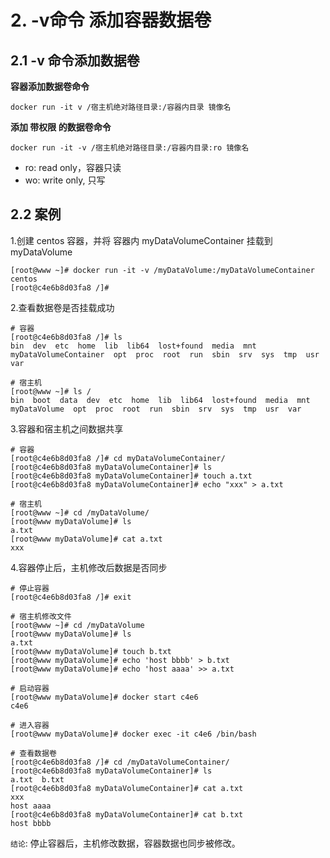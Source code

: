 # 2. -v命令 添加容器数据卷

## 2.1 -v 命令添加数据卷

**容器添加数据卷命令**
```shell script
docker run -it v /宿主机绝对路径目录:/容器内目录 镜像名
```

**添加 带权限 的数据卷命令**
```shell script
docker run -it -v /宿主机绝对路径目录:/容器内目录:ro 镜像名
```
* ro: read only，容器只读
* wo: write only, 只写

## 2.2 案例
1.创建 centos 容器，并将 容器内 myDataVolumeContainer 挂载到 myDataVolume
```shell script
[root@www ~]# docker run -it -v /myDataVolume:/myDataVolumeContainer centos
[root@c4e6b8d03fa8 /]#
```

2.查看数据卷是否挂载成功
```shell script
# 容器
[root@c4e6b8d03fa8 /]# ls
bin  dev  etc  home  lib  lib64  lost+found  media  mnt  myDataVolumeContainer	opt  proc  root  run  sbin  srv  sys  tmp  usr	var

# 宿主机
[root@www ~]# ls /
bin  boot  data  dev  etc  home  lib  lib64  lost+found  media  mnt  myDataVolume  opt  proc  root  run  sbin  srv  sys  tmp  usr  var
```

3.容器和宿主机之间数据共享
```shell script
# 容器
[root@c4e6b8d03fa8 /]# cd myDataVolumeContainer/ 
[root@c4e6b8d03fa8 myDataVolumeContainer]# ls
[root@c4e6b8d03fa8 myDataVolumeContainer]# touch a.txt
[root@c4e6b8d03fa8 myDataVolumeContainer]# echo "xxx" > a.txt

# 宿主机
[root@www ~]# cd /myDataVolume/
[root@www myDataVolume]# ls
a.txt
[root@www myDataVolume]# cat a.txt 
xxx
```

4.容器停止后，主机修改后数据是否同步

```shell script
# 停止容器
[root@c4e6b8d03fa8 /]# exit

# 宿主机修改文件
[root@www ~]# cd /myDataVolume
[root@www myDataVolume]# ls
a.txt
[root@www myDataVolume]# touch b.txt
[root@www myDataVolume]# echo 'host bbbb' > b.txt
[root@www myDataVolume]# echo 'host aaaa' >> a.txt

# 启动容器
[root@www myDataVolume]# docker start c4e6
c4e6

# 进入容器
[root@www myDataVolume]# docker exec -it c4e6 /bin/bash

# 查看数据卷
[root@c4e6b8d03fa8 /]# cd /myDataVolumeContainer/
[root@c4e6b8d03fa8 myDataVolumeContainer]# ls
a.txt  b.txt
[root@c4e6b8d03fa8 myDataVolumeContainer]# cat a.txt 
xxx
host aaaa
[root@c4e6b8d03fa8 myDataVolumeContainer]# cat b.txt 
host bbbb
```

`结论`: 停止容器后，主机修改数据，容器数据也同步被修改。
